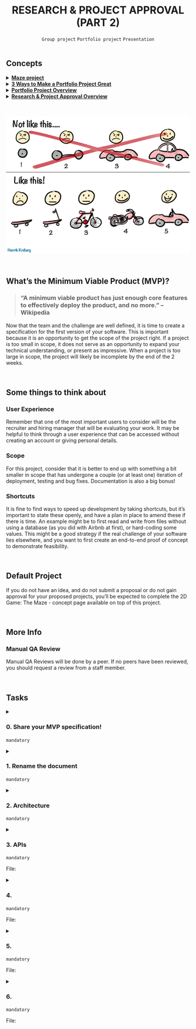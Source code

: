 <h1 align="center"><b>RESEARCH & PROJECT APPROVAL (PART 2)</b></h1>
<div align="center"><code>Group project</code> <code>Portfolio project</code> <code>Presentation</code></div>

<br>

## Concepts
<details>
<summary><b><a href="https://intranet.alxswe.com/concepts/133">Maze project</a></b></summary><br>


<br><p align="center">※※※※※※※※※※※※</p><br>
</details>


<details>
<summary><b><a href="https://intranet.alxswe.com/concepts/135">3 Ways to Make a Portfolio Project Great</a></b></summary><br>


<br><p align="center">※※※※※※※※※※※※</p><br>
</details>


<details>
<summary><b><a href="https://intranet.alxswe.com/concepts/137">Portfolio Project Overview</a></b></summary><br>


<br><p align="center">※※※※※※※※※※※※</p><br>
</details>


<details>
<summary><b><a href="https://intranet.alxswe.com/concepts/138">Research & Project Approval Overview</a></b></summary><br>


<br><p align="center">※※※※※※※※※※※※</p><br>
</details>

<br><div align="center"><img src="https://github.com/codenvibes/alx-portfolio_project/blob/master/research%20%26%20project%20approval%20(part%202)/images/7c257c6a8cd537400e72.png"></div>


<!-- <br>
<hr>
<h3><a href=>Notes</a></h3>
<hr> -->

<br>

## What’s the Minimum Viable Product (MVP)?
> ### “A minimum viable product has just enough core features to effectively deploy the product, and no more.” – Wikipedia

Now that the team and the challenge are well defined, it is time to create a specification for the first version of your software. This is important because it is an opportunity to get the scope of the project right. If a project is too small in scope, it does not serve as an opportunity to expand your technical understanding, or present as impressive. When a project is too large in scope, the project will likely be incomplete by the end of the 2 weeks.

<br>

## Some things to think about
### User Experience
Remember that one of the most important users to consider will be the recruiter and hiring manager that will be evaluating your work. It may be helpful to think through a user experience that can be accessed without creating an account or giving personal details.

### Scope
For this project, consider that it is better to end up with something a bit smaller in scope that has undergone a couple (or at least one) iteration of deployment, testing and bug fixes. Documentation is also a big bonus!

### Shortcuts
It is fine to find ways to speed up development by taking shortcuts, but it’s important to state these openly, and have a plan in place to amend these if there is time. An example might be to first read and write from files without using a database (as you did with Airbnb at first), or hard-coding some values. This might be a good strategy if the real challenge of your software lies elsewhere, and you want to first create an end-to-end proof of concept to demonstrate feasibility.

<br>

## Default Project
If you do not have an idea, and do not submit a proposal or do not gain approval for your proposed projects, you’ll be expected to complete the 2D Game: The Maze - concept page available on top of this project.


<br>

## More Info
### Manual QA Review
Manual QA Reviews will be done by a peer. If no peers have been reviewed, you should request a review from a staff member.


<br>

## Tasks
<details>
<summary>

### 0. Share your MVP specification!
`mandatory`

</summary>

Share a link here to a **NEW** Google Document where each of the following tasks are addressed.
</details>

<details>
<summary>

### 1. Rename the document
`mandatory`

</summary>

Rename the document to be the Project’s name and append “ MVP specification”
</details>

<details>
<summary>

### 2. Architecture
`mandatory`

</summary>

In a section named “Architecture”:
- Include an illustration or diagram of the Portfolio Project’s MVP. This should include an end-to-end map for the data flowing through your system. Each part of the diagram should be clearly labeled.

Here are some resources to learn more:
- [Web Architecture 101](https://medium.com/storyblocks-engineering/web-architecture-101-a3224e126947)
- [List of tools to create architecture diagrams](https://geekflare.com/best-software-architecture-diagram-tools/)
- [Web Application Architecture](https://existek.com/blog/web-application-architecture/)
</details>

<details>
<summary>

### 3. APIs
`mandatory`

File: []()
</summary>


</details>

<details>
<summary>

### 4. 
`mandatory`

File: []()
</summary>


</details>

<details>
<summary>

### 5. 
`mandatory`

File: []()
</summary>


</details>

<details>
<summary>

### 6. 
`mandatory`

File: []()
</summary>


</details>

